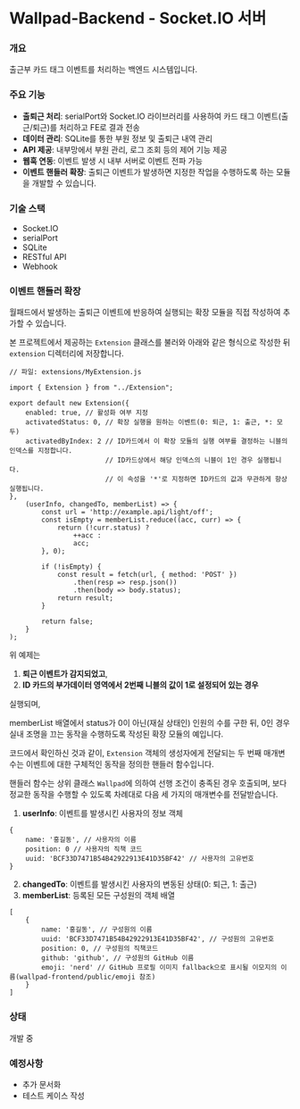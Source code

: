 # Wallpad-Backend - Socket.IO 서버

### 개요
출근부 카드 태그 이벤트를 처리하는 백엔드 시스템입니다.

### 주요 기능
- **출퇴근 처리**: serialPort와 Socket.IO 라이브러리를 사용하여 카드 태그 이벤트(출근/퇴근)를 처리하고 FE로 결과 전송
- **데이터 관리**: SQLite를 통한 부원 정보 및 출퇴근 내역 관리
- **API 제공**: 내부망에서 부원 관리, 로그 조회 등의 제어 기능 제공
- **웹훅 연동**: 이벤트 발생 시 내부 서버로 이벤트 전파 가능
- **이벤트 핸들러 확장**: 출퇴근 이벤트가 발생하면 지정한 작업을 수행하도록 하는 모듈을 개발할 수 있습니다.

### 기술 스택
- Socket.IO
- serialPort
- SQLite
- RESTful API
- Webhook

### 이벤트 핸들러 확장
월패드에서 발생하는 출퇴근 이벤트에 반응하여 실행되는 확장 모듈을 직접 작성하여 추가할 수 있습니다.

본 프로젝트에서 제공하는 ```Extension``` 클래스를 불러와 아래와 같은 형식으로 작성한 뒤 ```extension``` 디렉터리에 저장합니다.
```
// 파일: extensions/MyExtension.js

import { Extension } from "../Extension";

export default new Extension({
    enabled: true, // 활성화 여부 지정
    activatedStatus: 0, // 확장 실행을 원하는 이벤트(0: 퇴근, 1: 출근, *: 모두)
    activatedByIndex: 2 // ID카드에서 이 확장 모듈의 실행 여부를 결정하는 니블의 인덱스를 지정합니다.
                        // ID카드상에서 해당 인덱스의 니블이 1인 경우 실행됩니다.
                        // 이 속성을 '*'로 지정하면 ID카드의 값과 무관하게 항상 실행됩니다.
},
    (userInfo, changedTo, memberList) => {
        const url = 'http://example.api/light/off';
        const isEmpty = memberList.reduce((acc, curr) => {
            return (!curr.status) ?
                ++acc :
                acc;
        }, 0);

        if (!isEmpty) {
            const result = fetch(url, { method: 'POST' })
                .then(resp => resp.json())
                .then(body => body.status);
            return result;
        }

        return false;
    }
);
```
위 예제는

1. **퇴근 이벤트가 감지되었고**,
1. **ID 카드의 부가데이터 영역에서 2번째 니블의 값이 1로 설정되어 있는 경우**

실행되며,

memberList 배열에서 status가 0이 아닌(재실 상태인) 인원의 수를 구한 뒤, 0인 경우 실내 조명을 끄는 동작을 수행하도록 작성된 확장 모듈의 예입니다.

코드에서 확인하신 것과 같이, ```Extension``` 객체의 생성자에게 전달되는 두 번째 매개변수는 이벤트에 대한 구체적인 동작을 정의한 핸들러 함수입니다.

핸들러 함수는 상위 클래스 ```Wallpad```에 의하여 선행 조건이 충족된 경우 호출되며, 보다 정교한 동작을 수행할 수 있도록 차례대로 다음 세 가지의 매개변수를 전달받습니다.

1. **userInfo**: 이벤트를 발생시킨 사용자의 정보 객체
```
{
    name: '홍길동', // 사용자의 이름
    position: 0 // 사용자의 직책 코드
    uuid: 'BCF33D7471B54B42922913E41D35BF42' // 사용자의 고유번호
}
```
2. **changedTo**: 이벤트를 발생시킨 사용자의 변동된 상태(0: 퇴근, 1: 출근)
3. **memberList**: 등록된 모든 구성원의 객체 배열
```
[
    {
        name: '홍길동', // 구성원의 이름
        uuid: 'BCF33D7471B54B42922913E41D35BF42', // 구성원의 고유번호
        position: 0, // 구성원의 직책코드
        github: 'github', // 구성원의 GitHub 이름
        emoji: 'nerd' // GitHub 프로필 이미지 fallback으로 표시될 이모지의 이름(wallpad-frontend/public/emoji 참조)
    }
]
```

### 상태
개발 중

### 예정사항
- 추가 문서화
- 테스트 케이스 작성